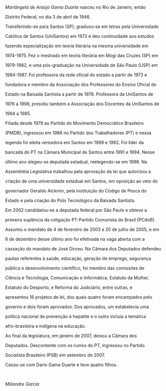

*Mariângela de Araújo Gama Duarte* nasceu no Rio de Janeiro, então

Distrito Federal, no dia 3 de abril de 1946.



Transferindo-se para Santos (SP), graduou-se em letras pela Universidade

Católica de Santos (UniSantos) em 1973 e deu continuidade aos estudos

fazendo especialização em teoria literária na mesma universidade em

1974-1975. Fez o mestrado em teoria literária em Mogi das Cruzes (SP) em

1979-1982, e uma pós-graduação na Universidade de São Paulo (USP) em

1984-1987. Foi professora da rede oficial do estado a partir de 1973 e

fundadora e membro da Associação dos Professores do Ensino Oficial do

Estado na Baixada Santista a partir de 1978. Professora da UniSantos de

1976 a 1998, presidiu também a Associação dos Docentes da UniSantos de

1984 a 1985.



Filiada desde 1979 ao Partido do Movimento Democrático Brasileiro

(PMDB), ingressou em 1986 no Partido dos Trabalhadores (PT) e nessa

legenda foi eleita vereadora em Santos em 1988 e 1992. Foi líder da

bancada do PT na Câmara Municipal de Santos entre 1991 e 1994. Nesse

último ano elegeu-se deputada estadual, reelegendo-se em 1998. Na

Assembleia Legislativa trabalhou pela aprovação da lei que autorizou a

criação de uma universidade estadual em Santos, em oposição ao veto do

governador Geraldo Alckmin, pela instituição do Código de Pesca do

Estado e pela criação do Polo Tecnológico da Baixada Santista.



Em 2002 candidatou-se a deputada federal por São Paulo e obteve a

primeira suplência da coligação PT-Partido Comunista do Brasil (PCdoB).

Assumiu o mandato de 4 de fevereiro de 2003 a 20 de julho de 2005, e em

6 de dezembro desse último ano foi efetivada na vaga aberta com a

cassação do mandato de José Dirceu. Na Câmara dos Deputados defendeu

pautas referentes à saúde, educação, geração de emprego, segurança

pública e desenvolvimento científico, foi membro das comissões de

Ciência e Tecnologia, Comunicação e Informática, Estatuto da Mulher,

Estatuto do Desporto, e Reforma do Judiciário, entre outras, e

apresentou 16 projetos de lei, dos quais quatro foram encampados pelo

governo e dois foram aprovados. Dos aprovados, um estabelecia uma

política nacional de prevenção à hepatite e o outro incluía a temática

afro-brasileira e indígena na educação.



Ao final da legislatura, em janeiro de 2007, deixou a Câmara dos

Deputados. Descontente com os rumos do PT, ingressou no Partido

Socialista Brasileiro (PSB) em setembro de 2007.



Casou-se com Dario Gama Duarte e teve quatro filhos.



 



*Miliandre Garcia*



 



